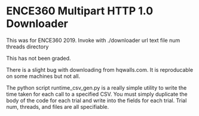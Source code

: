 # ENCE360 Multipart HTTP 1.0 Downloader


This was for ENCE360 2019. Invoke with ./downloader url text file num threads directory


This has not been graded.



There is a slight bug with downloading from hqwalls.com. It is reproducable on some machines but not all.
  
  
                                                              
The python script runtime_csv_gen.py is a really simple utility to write the time taken for each call to a specified CSV. You must simply duplicate the body of the code for each trial and write into the fields for each trial. Trial num, threads, and files are all specifiable.
